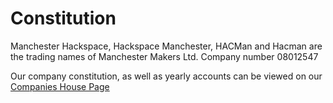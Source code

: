 # Constitution

Manchester Hackspace, Hackspace Manchester, HACMan and Hacman are the trading names of Manchester Makers Ltd. Company number 08012547

Our company constitution, as well as yearly accounts can be viewed on our [Companies House Page](https://find-and-update.company-information.service.gov.uk/company/08012547)